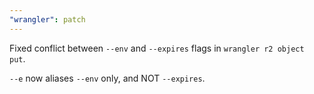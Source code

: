 ```yaml
---
"wrangler": patch
---
```


Fixed conflict between `--env` and `--expires` flags in `wrangler r2 object put`.

`--e` now aliases `--env` only, and NOT `--expires`.
